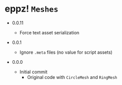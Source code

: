 # eppz! `Meshes`

* 0.0.11

	+ Force text asset serialization

* 0.0.1

	+ Ignore `.meta` files (no value for script assets)

* 0.0.0

	+ Initial commit
		+ Original code with `CircleMesh` and `RingMesh`